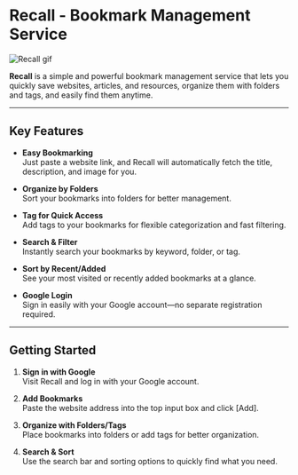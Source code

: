# Recall - Bookmark Management Service

![Recall gif](./public/recall.gif)

**Recall** is a simple and powerful bookmark management service that lets you quickly save websites, articles, and resources, organize them with folders and tags, and easily find them anytime.

---

## Key Features

- **Easy Bookmarking**  
  Just paste a website link, and Recall will automatically fetch the title, description, and image for you.

- **Organize by Folders**  
  Sort your bookmarks into folders for better management.

- **Tag for Quick Access**  
  Add tags to your bookmarks for flexible categorization and fast filtering.

- **Search & Filter**  
  Instantly search your bookmarks by keyword, folder, or tag.

- **Sort by Recent/Added**  
  See your most visited or recently added bookmarks at a glance.

- **Google Login**  
  Sign in easily with your Google account—no separate registration required.

---

## Getting Started

1. **Sign in with Google**  
   Visit Recall and log in with your Google account.

2. **Add Bookmarks**  
   Paste the website address into the top input box and click [Add].

3. **Organize with Folders/Tags**  
   Place bookmarks into folders or add tags for better organization.

4. **Search & Sort**  
   Use the search bar and sorting options to quickly find what you need.
